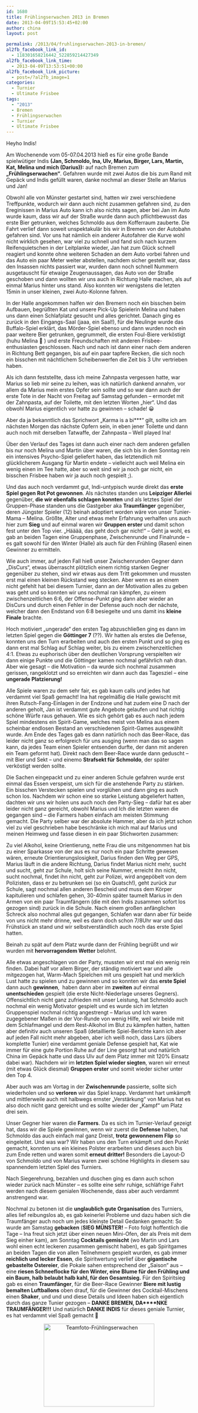 ```yaml
---
id: 1680
title: Frühlingserwachen 2013 in Bremen
date: 2013-04-09T15:53:45+02:00
author: china
layout: post

permalink: /2013/04/fruhlingserwachen-2013-in-bremen/
al2fb_facebook_link_id:
  - 118301658216442_522859214427349
al2fb_facebook_link_time:
  - 2013-04-09T13:53:51+00:00
al2fb_facebook_link_picture:
  - post=/?al2fb_image=1
categories:
  - Turnier
  - Ultimate Frisbee
tags:
  - "2013"
  - Bremen
  - Frühlingserwachen
  - Turnier
  - Ultimate Frisbee
---
```

Heyho Indis!

Am Wochenende vom 05-07.04.2013 hieß es für eine große Bande spielwütiger Indis **(Jan, Schmoldo, Ina, Ulv, Marius, Birger, Lars, Martin, Kat, Melina und mich (Darius)):** auf nach Bremen zum **„Frühlingserwachen“**. Gefahren wurde mit zwei Autos die bis zum Rand mit Gepäck und Indis gefüllt waren, danke nochmal an dieser Stelle an Marius und Jan!

Obwohl alle von Münster gestartet sind, hatten wir zwei verschiedene Treffpunkte, wodurch wir dann auch nicht zusammen gefahren sind, zu den Ereginissen in Marius Auto kann ich also nichts sagen, aber bei Jan im Auto wurde kaum, dass wir auf der Straße wurde dann auch pflichtbewusst das erste Bier getrunken, welches Schmoldo aus dem Kofferraum zauberte. Die Fahrt verlief dann soweit unspektakulär bis wir in Bremen von der Autobahn gefahren sind. Vor uns hat nämlich ein anderer Autofahrer die Kurve wohl nicht wirklich gesehen, war viel zu schnell und fand sich nach kurzem Reifenquietschen in der Leitplanke wieder, Jan hat zum Glück schnell reagiert und konnte ohne weiteren Schaden an dem Auto vorbei fahren und das Auto ein paar Meter weiter abstellen, nachdem sicher gestellt war, dass den Insassen nichts passiert war, wurden dann noch schnell Nummern ausgetauscht für etwaige Zeugenaussagen, das Auto von der Straße geschoben und dann wollten wir uns auch in Richtung Halle machen, als auf einmal Marius hinter uns stand. Also konnten wir wenigstens die letzten 15min in unser kleinen, zwei Auto-Kolonne fahren.

In der Halle angekommen halfen wir den Bremern noch ein bisschen beim Aufbauen, begrüßten Kat und unsere Pick-Up Spielerin Melina und haben uns dann einen Schlafplatz gesucht und alles gerichtet. Danach ging es zurück in den Eingangs-Saal (jaaa, ein Saal!), für die Neulinge wurde das Buffalo-Spiel erklärt, das Mörder-Spiel ebenso und dann wurden noch ein paar weitere Bier getrunken, gegrummelt, die ersten Foul-Biere verköstigt (huhu Melina 🙂 ) und erste Freundschaften mit anderen Frisbee-enthusiasten geschlossen. Nach und nach ist dann einer nach dem anderen in Richtung Bett gegangen, bis auf ein paar tapfere Recken, die sich noch ein bisschen mit nächtlichem Scheibenwerfen die Zeit bis 3 Uhr vertrieben haben.

Als ich dann feststellte, dass ich meine Zahnpasta vergessen hatte, war Marius so lieb mir seine zu leihen, was ich natürlich dankend annahm, vor allem da Marius mein erstes Opfer sein sollte und so war dann auch der erste Tote in der Nacht von Freitag auf Samstag gefunden – ermordet mit der Zahnpasta, auf der Toilette, mit den letzten Worten „hier“. Und das obwohl Marius eigentlich vor hatte zu gewinnen – schade! 😀

Aber da ja bekanntlich das Sprichwort „Karma is a bi\***“ gilt, sollte ich am nächsten Morgen das nächste Opfern sein, in eben jener Toilette und dann auch noch mit derselben Tatwaffe, der Zahnpasta – Well played Ina!

Über den Verlauf des Tages ist dann auch einer nach dem anderen gefallen bis nur noch Melina und Martin über waren, die sich bis in den Sonntag rein ein intensives Psycho-Spiel geliefert haben, das letztendlich mit glücklicherem Ausgang für Martin endete – vielleicht auch weil Melina ein wenig einen im Tee hatte, aber so weit sind wir ja noch gar nicht, ein bisschen Frisbee haben wir ja auch noch gespielt ;).

Und das auch noch verdammt gut, Indi-untypisch wurde direkt das **erste Spiel gegen Rot Pot gewonnen**. Als nächstes standen uns **Leipziger Allerlei** gegenüber, **die wir ebenfalls schlagen konnten** und als letztes Spiel der Gruppen-Phase standen uns die Gastgeber aka **Traumfänger** gegenüber, deren Jüngster Spieler (12) beinah adoptiert worden wäre von unser Tunier-Mama &#8211; Melina. Größte, Alter und etwas mehr Erfahrung verhalfen uns auch hier zum **Sieg** und auf einmal waren wir **Gruppen erster** und damit schon fest unter den Top vier. „Hääää, das geht doch gar nicht!“ – Geht ja wohl, es gab an beiden Tagen eine Gruppenphase, Zwischenrunde und Finalrunde – es galt sowohl für den Winter (Halle) als auch für den Frühling (Rasen) einen Gewinner zu ermitteln.

Wie auch immer, auf jeden Fall hieß unser Zwischenrunden Gegner dann „DisCurs“, etwas überrascht plötzlich einem richtig starken Gegner gegenüber zu stehen, sind wir etwas aus dem Tritt gekommen und mussten erst mal einen kleinen Rückstand weg stecken. Aber wenn es an einem nicht gefehlt hat bei diesem Turnier, dann an der Motivation alles zu geben was geht und so konnten wir uns nochmal ran kämpfen, zu einem zwischenzeitlichen 6:6, der Offense-Punkt ging dann aber wieder an DisCurs und durch einen Fehler in der Defense auch noch der nächste, welcher dann den Endstand von 6:8 besiegelte und uns damit ins **kleine Finale** brachte.

Hoch motiviert „ungerade“ den ersten Tag abzuschließen ging es dann im letzten Spiel gegen die **Göttinger 7** (??). Wir hatten als erstes die Defense, konnten uns den Turn erarbeiten und auch den ersten Punkt und so ging es dann erst mal Schlag auf Schlag weiter, bis zu einem zwischenzeitlichen 4:1. Etwas zu euphorisch über den deutlichen Vorsprung verspielten wir dann einige Punkte und die Göttinger kamen nochmal gefährlich nah dran. Aber wie gesagt – die Motivation – da wurde sich nochmal zusammen gerissen, rangeklotzt und so erreichten wir dann auch das Tagesziel – eine **ungerade Platzierung!**

Alle Spiele waren zu dem sehr fair, es gab kaum calls und jedes hat verdammt viel Spaß gemacht! Ina hat regelmäßig die Halle gewischt mit ihren Rutsch-Fang-Einlagen in der Endzone und hat zudem eine D nach der anderen geholt, Jan ist verdammt gute Angebote gelaufen und hat richtig schöne Würfe raus gehauen. Wie es sich gehört gab es auch nach jedem Spiel mindestens ein Spirit-Game, welches meist von Melina aus einem scheinbar endlosen Bestand an verschiedenen Spirit-Games ausgewählt wurde. Am Ende des Tages gab es dann natürlich noch das Beer-Race, das leider nicht ganz so erfolgreich für uns ausging (wenn man das so sagen kann, da jedes Team einen Spieler entsenden durfte, der dann mit anderen ein Team geformt hat). Direkt nach dem Beer-Race wurde dann geduscht – mit Bier und Sekt – und einemo **Strafsekt für Schmoldo**, der später verköstigt werden sollte.

Die Sachen eingepackt und zu einer anderen Schule gefahren wurde erst einmal das Essen verspeist, um sich für die anstehende Party zu stärken. Ein bisschen Verstecken spielen und vorglühen und dann ging es auch schon los. Nachdem wir schon eine so starke Leistung abgeliefert hatten, dachten wir uns wir holen uns auch noch den Party-Sieg – dafür hat es aber leider nicht ganz gereicht, obwohl Marius und Ich die letzten waren die gegangen sind – die Farmers haben einfach am meisten Stimmung gemacht. Die Party selber war der absolute Hammer, aber da ich jetzt schon viel zu viel geschrieben habe beschränke ich mich mal auf Marius und meinen Heimweg und fasse diesen in ein paar Stichworten zusammen:

Zu viel Alkohol, keine Orientierung, nette Frau die uns mitgenommen hat bis zu einer Sparkasse von der aus es nur noch ein paar Schritte gewesen wären, erneute Orientierungslosigkeit, Darius finden den Weg per GPS, Marius läuft in die andere Richtung, Darius findet Marius nicht mehr, sucht und sucht, geht zur Schule, holt sich seine Nummer, erreicht ihn nicht, sucht nochmal, findet ihn nicht, geht zur Polizei, wird angepöbelt von dem Polizisten, dass er zu betrunken sei (so ein Quatsch!), geht zurück zur Schule, sagt nochmal allen anderen Bescheid und muss dem Körper kapitulieren und schlafen gehen, 30-40min später taumelt Marius in den Armen von ein paar Traumfängern (die mit den Indis zusammen sofort los gezogen sind) zurück in die Schule. Nach einem großen anfänglichen Schreck also nochmal alles gut gegangen, Schlafen war dann aber für beide von uns nicht mehr drinne, weil es dann doch schon 7/8Uhr war und das Frühstück an stand und wir selbstverständlich auch noch das erste Spiel hatten.

Beinah zu spät auf dem Platz wurde dann der Frühling begrüßt und wir wurden mit **hervorragendem Wetter** belohnt.

Alle etwas angeschlagen von der Party, mussten wir erst mal ein wenig rein finden. Dabei half vor allem Birger, der ständig motiviert war und alle mitgezogen hat, Warm-Mach Spielchen mit uns gespielt hat und merklich Lust hatte zu spielen und zu gewinnen und so konnten wir das **erste Spiel** dann auch **gewinnen**,  haben dann aber im **zweiten** auf einmal **unentschieden** gespielt (die erste Nicht-Niederlage unseres Gegners). Offensichtlich nicht ganz zufrieden mit unser Leistung, hat Schmoldo auch nochmal ein wenig Motivator gespielt und es wurde sich im letzten Gruppenspiel nochmal richtig angestrengt – Marius und Ich waren zugegebener Maßen in der Vor-Runde von wenig Hilfe, weil wir beide mit dem Schlafmangel und dem Rest-Alkohol im Blut zu kämpfen hatten, hatten aber definitiv auch unseren Spaß (detaillierte Spiel-Berichte kann ich aber auf jeden Fall nicht mehr abgeben, aber ich weiß noch, dass Lars (übers komplette Tunier) eine verdammt geniale Defense gespielt hat, Kat wie immer für eine gute Portion Ruhe auf der Line gesorgt hat und natürlich China im Gepäck hatte und dass Ulv auf dem Platz immer mit 120% Einsatz dabei war). Nachdem wir im **letzten Spiel wieder siegten**, waren wir erneut (mit etwas Glück diesmal) **Gruppen erster** und somit wieder sicher unter den Top 4.

Aber auch was am Vortag in der **Zwischenrunde** passierte, sollte sich wiederholen und so **verloren** wir das Spiel knapp. Verdammt hart umkämpft und mittlerweile auch mit halbwegs ernster „Verstärkung“ von Marius hat es also doch nicht ganz gereicht und es sollte wieder der „Kampf“ um Platz drei sein.

Unser Gegner hier waren die **Farmers**. Da es sich im Turnier-Verlauf gezeigt hat, dass wir die Spiele gewinnen, wenn wir zuerst die **Defense** haben, hat Schmoldo das auch einfach mal ganz Dreist, **trotz gewonnenem Flip** so eingeleitet. Und was war? Wir haben uns den Turn erkämpft und den Punkt gemacht, konnten uns ein kleines Polster erarbeiten und dieses auch bis zum Ende retten und waren somit **erneut dritter!** Besonders die Layout-D von Schmoldo und von Marius waren zwei schöne Highlights in diesem sau spannendem letzten Spiel des Turniers.

Nach Siegerehrung, bezahlen und duschen ging es dann auch schon wieder zurück nach Münster – es sollte eine sehr ruhige, schläfrige Fahrt werden nach diesem genialen Wochenende, dass aber auch verdammt anstrengend war.

Nochmal zu betonen ist die **unglaublich gute Organisation** des Turniers, alles lief reibungslos ab, es gab keinerlei Probleme und dazu haben sich die Traumfänger auch noch um jedes kleinste Detail Gedanken gemacht: So wurde am Samstag **gebacken** (**SIEG MÜNSTER!** – Foto folgt hoffentlich die Tage – Ina freut sich jetzt über einen neuen Mini-Ofen, der als Preis mit dem Sieg einher kam), am Sonntag **Cocktails gemischt** (wo Martin und Lars wohl einen echt leckeren zusammen gemischt haben), es gab Spiritgames an beiden Tagen die von allen Teilnehmern gespielt wurden, es gab immer **reichlich und lecker Essen**, die Spiritwertung verlief über **gigantische gebastelte Ostereier**, die Pokale sahen entsprechend der „Saison“ aus – eine **riesen Schneeflocke für den Winter, eine Blume für den Frühling und ein Baum, halb belaubt halb kahl, für den Gesamtsieg.** Für den Spiritsieg gab es einen **Traumfänger**, für die Beer-Race Gewinner **Biere mit lustig bemalten Luftballons** oben drauf, für die Gewinner des Cocktail-Mischens einen **Shaker**, und und und diese Details und Ideen haben sich eigentlich durch das ganze Tunier gezogen – **DANKE BREMEN, DA****NKE TRAUMFÄNGER!!!** Und natürlich **DANKE INDIS** für dieses geniale Turnier, es hat verdammt viel Spaß gemacht 🙂

<p style="text-align: center;">
  <a href="{{ site.url }}/public/uploads/2013/04/Teamfoto-Indis.jpg"><img class="size-medium wp-image-1684 aligncenter" alt="Teamfoto-Frühlingserwachen" src="{{ site.url }}/public/uploads/2013/04/Teamfoto-Indis-300x225.jpg" width="300" height="225"  /></a>
</p>